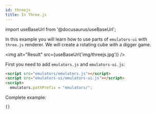 ```yaml
---
id: threejs 
title: In Three.js 
---
```

import useBaseUrl from '@docusaurus/useBaseUrl';

In this example you will learn how to use parts of `emulators-ui` with `three.js` renderer.
We will create a rotating cube with a digger game.

<img alt="Result" src={useBaseUrl('img/threejs.jpg')} />

First you need to add `emulators.js` and `emulators-ui.js`:
```html
<script src="emulators/emulators.js"></script>
<script src="emulators-ui/emulators-ui.js"></script>
<script>
  emulators.pathPrefix = "emulators/";
```

Complete example:
```html title="examples/threejs.html"
{}
```

